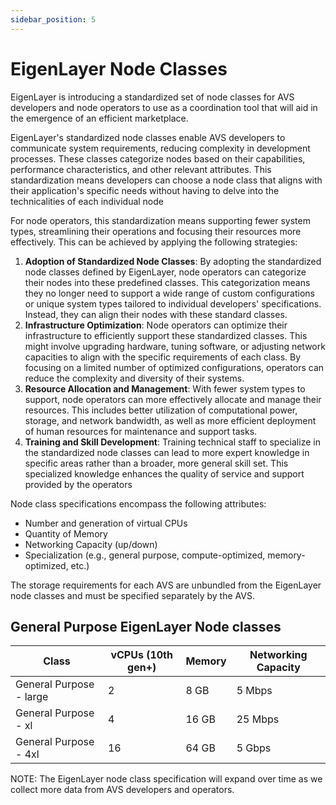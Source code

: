 ```yaml
---
sidebar_position: 5
---
```


# EigenLayer Node Classes

EigenLayer is introducing a standardized set of node classes for AVS developers and node operators to use as a coordination tool that will aid in the emergence of an efficient marketplace.

EigenLayer's standardized node classes enable AVS developers to communicate system requirements, reducing complexity in development processes. These classes categorize nodes based on their capabilities, performance characteristics, and other relevant attributes. This standardization means developers can choose a node class that aligns with their application's specific needs without having to delve into the technicalities of each individual node

For node operators, this standardization means supporting fewer system types, streamlining their operations and focusing their resources more effectively. This can be achieved by applying the following strategies:

1. **Adoption of Standardized Node Classes**: By adopting the standardized node classes defined by EigenLayer, node operators can categorize their nodes into these predefined classes. This categorization means they no longer need to support a wide range of custom configurations or unique system types tailored to individual developers' specifications. Instead, they can align their nodes with these standard classes.
2. **Infrastructure Optimization**: Node operators can optimize their infrastructure to efficiently support these standardized classes. This might involve upgrading hardware, tuning software, or adjusting network capacities to align with the specific requirements of each class. By focusing on a limited number of optimized configurations, operators can reduce the complexity and diversity of their systems.
3. **Resource Allocation and Management**: With fewer system types to support, node operators can more effectively allocate and manage their resources. This includes better utilization of computational power, storage, and network bandwidth, as well as more efficient deployment of human resources for maintenance and support tasks.
4. **Training and Skill Development**: Training technical staff to specialize in the standardized node classes can lead to more expert knowledge in specific areas rather than a broader, more general skill set. This specialized knowledge enhances the quality of service and support provided by the operators

Node class specifications encompass the following attributes:

- Number and generation of virtual CPUs
- Quantity of Memory
- Networking Capacity (up/down)
- Specialization (e.g., general purpose, compute-optimized, memory-optimized, etc.)

The storage requirements for each AVS are unbundled from the EigenLayer node classes and must be specified separately by the AVS.

## General Purpose EigenLayer Node classes

| Class                   | vCPUs (10th gen+) | Memory | Networking Capacity |
| ----------------------- | ----------------- | ------ | ------------------- |
| General Purpose - large | 2                 | 8 GB   | 5 Mbps              |
| General Purpose - xl    | 4                 | 16 GB  | 25 Mbps             |
| General Purpose - 4xl   | 16                | 64 GB  | 5 Gbps              |

NOTE: The EigenLayer node class specification will expand over time as we collect more data from AVS developers and operators.
